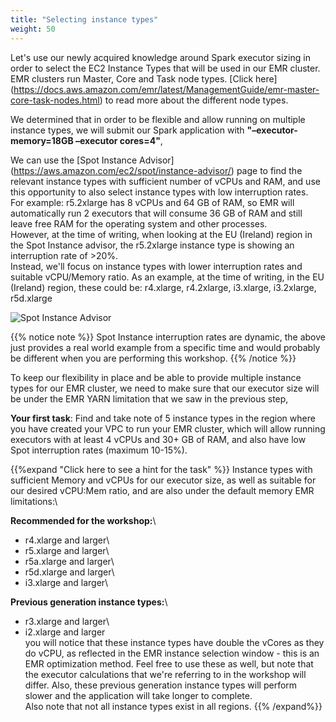 ```yaml
---
title: "Selecting instance types"
weight: 50
---
```


Let's use our newly acquired knowledge around Spark executor sizing in order to select the EC2 Instance Types that will be used in our EMR cluster.\
EMR clusters run Master, Core and Task node types. [Click here] (https://docs.aws.amazon.com/emr/latest/ManagementGuide/emr-master-core-task-nodes.html) to read more about the different node types.

We determined that in order to be flexible and allow running on multiple instance types, we will submit our Spark application with **"–executor-memory=18GB –executor cores=4"**, 

We can use the [Spot Instance Advisor] (https://aws.amazon.com/ec2/spot/instance-advisor/) page to find the relevant instance types with sufficient number of vCPUs and RAM, and use this opportunity to also select instance types with low interruption rates. \
For example: r5.2xlarge has 8 vCPUs and 64 GB of RAM, so EMR will automatically run 2 executors that will consume 36 GB of RAM and still leave free RAM for the operating system and other processes.\
However, at the time of writing, when looking at the EU (Ireland) region in the Spot Instance advisor, the r5.2xlarge instance type is showing an interruption rate of >20%.\
Instead, we'll focus on instance types with lower interruption rates and suitable vCPU/Memory ratio. As an example, at the time of writing, in the EU (Ireland) region, these could be: r4.xlarge, r4.2xlarge, i3.xlarge, i3.2xlarge, r5d.xlarge

![Spot Instance Advisor](/images/running-emr-spark-apps-on-spot/spotinstanceadvisor1.png)

{{% notice note %}}
Spot Instance interruption rates are dynamic, the above just provides a real world example from a specific time and would probably be different when you are performing this workshop.
{{% /notice %}}

To keep our flexibility in place and be able to provide multiple instance types for our EMR cluster, we need to make sure that our executor size will be under the EMR YARN limitation that we saw in the previous step, 

**Your first task**: Find and take note of 5 instance types in the region where you have created your VPC to run your EMR cluster, which will allow running executors with at least 4 vCPUs and 30+ GB of RAM, and also have low Spot interruption rates (maximum 10-15%).

{{%expand "Click here to see a hint for the task" %}}
Instance types with sufficient Memory and vCPUs for our executor size, as well as suitable for our desired vCPU:Mem ratio, and are also under the default memory EMR limitations:\

**Recommended for the workshop:**\
- r4.xlarge and larger\
- r5.xlarge and larger\
- r5a.xlarge and larger\
- r5d.xlarge and larger\
- i3.xlarge and larger\

**Previous generation instance types:**\
- r3.xlarge and larger\
- i2.xlarge and larger\
you will notice that these instance types have double the vCores as they do vCPU, as reflected in the EMR instance selection window - this is an EMR optimization method. Feel free to use these as well, but note that the executor calculations that we're referring to in the workshop will differ. Also, these previous generation instance types will perform slower and the application will take longer to complete.\
Also note that not all instance types exist in all regions.
{{% /expand%}}

